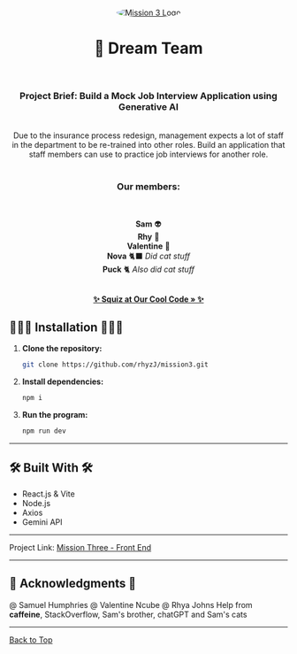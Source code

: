 <br />
<div align="center">
  <a href="https://github.com/rhyzJ/mission3.git​">
    <img src="https://www.turners.co.nz/assets/images/logo/square_logo_car.png" alt="Mission 3 Logo" style="border-radius: 50%;" />
  </a>
<h1 align="center">🦆 Dream Team</h1><br />

<p align="center">

<h3>Project Brief: Build a Mock Job Interview Application using Generative AI
</h3><br />
Due to the insurance process redesign, management expects a lot of staff in the department to be re-trained into other roles.  Build an application that staff members can use to practice job interviews for another role. <br /><br />
  
<h3>Our members:</h3><br  />
  
**Sam** 👽 <br /> 
**Rhy** 🦆 <br /> 
**Valentine** 🥲 <br />
**Nova** 🐈‍⬛ <em> Did cat stuff </em><br />
**Puck** 🐈 <em> Also did cat stuff </em><br />


   <br />
    <a href="https://github.com/rhyzJ/mission3.git​"><strong>✨ Squiz at Our Cool Code » ✨</strong></a>
</p>
</div>

## 👩🏼‍💻 Installation 👩🏼‍💻

1. **Clone the repository:**

    ```bash
    git clone https://github.com/rhyzJ/mission3.git​
    ```

2. **Install dependencies:**

    ```bash
    npm i
    ```

3. **Run the program:**

    ```bash
    npm run dev
    ```

---

## 🛠 Built With 🛠

- React.js & Vite  
- Node.js
- Axios
- Gemini API

---

Project Link: [Mission Three - Front End](https://github.com/rhyzJ/mission3.git​)

---

## 🌸 Acknowledgments 🌸

@ Samuel Humphries
@ Valentine Ncube
@ Rhya Johns
Help from **caffeine**, StackOverflow, Sam's brother, chatGPT and Sam's cats

---

[Back to Top](#readme-top)
